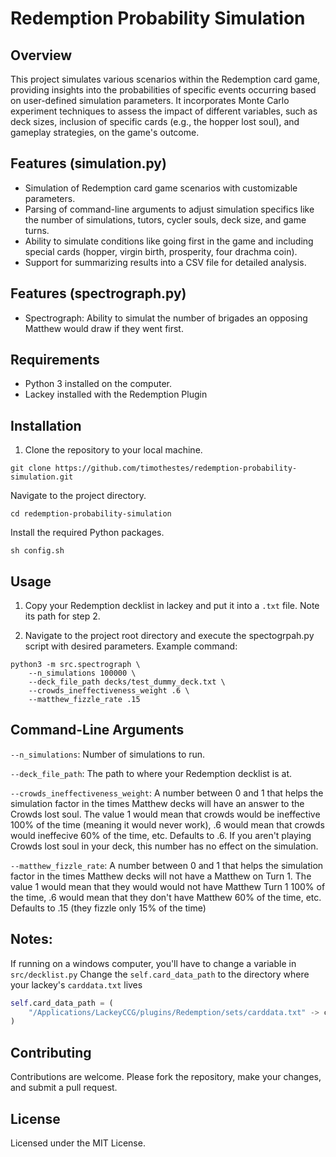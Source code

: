# Redemption Probability Simulation

## Overview
This project simulates various scenarios within the Redemption card game, providing insights into the probabilities of specific events occurring based on user-defined simulation parameters. It incorporates Monte Carlo experiment techniques to assess the impact of different variables, such as deck sizes, inclusion of specific cards (e.g., the hopper lost soul), and gameplay strategies, on the game's outcome.

## Features (simulation.py)
- Simulation of Redemption card game scenarios with customizable parameters.
- Parsing of command-line arguments to adjust simulation specifics like the number of simulations, tutors, cycler souls, deck size, and game turns.
- Ability to simulate conditions like going first in the game and including special cards (hopper, virgin birth, prosperity, four drachma coin).
- Support for summarizing results into a CSV file for detailed analysis.

## Features (spectrograph.py)
- Spectrograph: Ability to simulat the number of brigades an opposing Matthew would draw if they went first.


## Requirements
- Python 3 installed on the computer.
- Lackey installed with the Redemption Plugin

## Installation
1. Clone the repository to your local machine.
```shell
git clone https://github.com/timothestes/redemption-probability-simulation.git
```
Navigate to the project directory.
```shell
cd redemption-probability-simulation
```
Install the required Python packages.
```shell
sh config.sh
```

## Usage
1) Copy your Redemption decklist in lackey and put it into a `.txt` file. Note its path for step 2.

2) Navigate to the project root directory and execute the spectogrpah.py script with desired parameters. Example command:

```shell
python3 -m src.spectrograph \
    --n_simulations 100000 \
    --deck_file_path decks/test_dummy_deck.txt \
    --crowds_ineffectiveness_weight .6 \
    --matthew_fizzle_rate .15
```

## Command-Line Arguments
`--n_simulations`: Number of simulations to run.

`--deck_file_path`: The path to where your Redemption decklist is at.

`--crowds_ineffectiveness_weight`: A number between 0 and 1 that helps the simulation factor in the times Matthew decks will have an answer to the Crowds lost soul. The value 1 would mean that crowds would be ineffective 100% of the time (meaning it would never work), .6 would mean that crowds would ineffecive 60% of the time, etc. Defaults to .6. If you aren't playing Crowds lost soul in your deck, this number has no effect on the simulation. 

`--matthew_fizzle_rate`: A number between 0 and 1 that helps the simulation factor in the times Matthew decks will not have a Matthew on Turn 1. The value 1 would mean that they would would not have Matthew Turn 1 100% of the time, .6 would mean that they don't have Matthew 60% of the time, etc. Defaults to .15 (they fizzle only 15% of the time)

## Notes:
If running on a windows computer, you'll have to change a variable in `src/decklist.py`
Change the `self.card_data_path` to the directory where your lackey's `carddata.txt` lives
```python
self.card_data_path = (
    "/Applications/LackeyCCG/plugins/Redemption/sets/carddata.txt" -> change to where the file actually lives
)
```

## Contributing
Contributions are welcome. Please fork the repository, make your changes, and submit a pull request.

## License
Licensed under the MIT License.